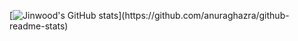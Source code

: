 [![Jinwood's GitHub stats](https://github-readme-stats.vercel.app/api?username=jinwood&theme=onedark&show_icons=true&hide=issues&include_all_commits=true&hide_border=true")](https://github.com/anuraghazra/github-readme-stats)
